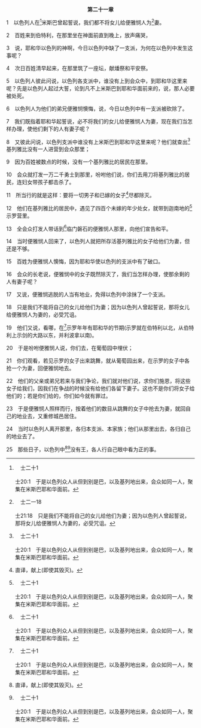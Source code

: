 <p style="text-align:center;font-weight:bold;">第二十一章</p>

1　以色列人在[^a]米斯巴曾起誓说，我们都不将女儿给便雅悯人为[^b]妻。

[^a]:　士二十1<br><br>士20:1　于是以色列众人从但到别是巴，以及基列地出来，会众如同一人，聚集在米斯巴耶和华面前。

[^b]:　士二一18<br><br>士21:18　只是我们不能将自己的女儿给他们为妻；因为以色列人曾起誓说，那将女儿给便雅悯人为妻的，必受咒诅。

2　百姓来到伯特利，在那里坐在神面前直到晚上，放声痛哭，

3　说，耶和华以色列的神啊，今日以色列中缺了一支派，为何在以色列中发生这事呢？

4　次日百姓清早起来，在那里筑了一座坛，献燔祭和平安祭。

5　以色列人彼此问说，以色列各支派中，谁没有上到会众中，到耶和华这里来呢？先是以色列人起过大誓，论到凡不上米斯巴到耶和华面前来的，说，那人必要被处死。

6　以色列人为他们的弟兄便雅悯懊悔，说，今日以色列中有一支派被砍除了。

7　我们既指着耶和华起誓说，必不将我们的女儿给便雅悯人为妻，现在我们当怎样办理，使他们剩下的人有妻子呢？

8　又彼此问说，以色列支派中谁没有上米斯巴到耶和华这里来呢？他们就查出[^a]基列雅比没有一人进营到会众那里；

[^a]:　撒上十一1；三一11；撒下二4～5<br><br>撒上11:1　亚扪人拿辖上来，对着基列雅比安营。雅比众人对拿辖说，你与我们立约，我们就服事你。<br><br>撒上31:11　基列雅比的居民听见非利士人向扫罗所行的事，<br><br>撒下2:4　犹大人来到希伯仑，在那里膏大卫作犹大家的王。有人告诉大卫说，葬埋扫罗的是基列雅比人。<br><br>撒下2:5　大卫就打发使者去见基列雅比人，对他们说，愿耶和华赐福与你们！因为你们以这样的恩慈待你们的主人扫罗，将他葬埋。

9　因为百姓被数点的时候，没有一个基列雅比的居民在那里。

10　会众就打发一万二千勇士到那里，吩咐他们说，你们去用刀将基列雅比的居民，连妇女带孩子都击杀了。

11　所当行的就是这样：要将一切男子和已嫁的女子[^1]尽都除灭。

[^1]:直译，献上(即使其毁灭)。

12　他们在基列雅比的居民中，遇见了四百个未嫁的年少处女，就带到迦南地的[^a]示罗营里。

[^a]:　书十八1<br><br>书18:1　以色列人全会众聚集在示罗，把会幕设立在那里；那地已经在他们面前被制伏了。

13　全会众打发人带话到[^a]临门磐石的便雅悯人那里，向他们宣告和平。

[^a]:　士二十47<br><br>士20:47　只剩下六百人，转身向旷野逃跑，到了临门磐石，就在那里住了四个月。

14　当时便雅悯人回来了，以色列人就把所存活基列雅比的女子给他们为妻，但还是不够。

15　百姓为便雅悯人懊悔，因为耶和华使以色列的支派中有了破口。

16　会众的长老说，便雅悯中的女子既然除灭了，我们当怎样办理，使那余剩的人有妻子呢？

17　又说，便雅悯逃脱的人当有地业，免得以色列中涂抹了一个支派。

18　只是我们不能将自己的女儿给他们为妻；因为以色列人曾起誓说，那将女儿给便雅悯人为妻的，必受咒诅。

19　他们又说，看哪，在[^a]示罗年年有耶和华的节期(示罗就在伯特利以北，从伯特利上示剑的大路以东，并利波拿以南)。

[^a]:　书十八1<br><br>书18:1　以色列人全会众聚集在示罗，把会幕设立在那里；那地已经在他们面前被制伏了。

20　于是吩咐便雅悯人说，你们去，在葡萄园中埋伏；

21　你们观看，若见示罗的女子出来跳舞，就从葡萄园出来，在示罗的女子中各抢一个为妻，回便雅悯地去。

22　他们的父亲或弟兄若来与我们争论，我们就对他们说，求你们施恩，将这些女子给我们，因我们在争战的时候没有给他们各留下妻子。这也不是你们将女子给他们的；若是你们给的，你们如今就有罪过。

23　于是便雅悯人照样而行，按着他们的数目从跳舞的女子中抢去为妻，就回自己的地业去，又重修城邑居住。

24　当时以色列人离开那里，各归本支派、本家族；他们从那里出去，各归自己的地业去了。

25　那些日子，以色列中[^1][^a]没有王，各人行自己眼中看为正的事。

[^1]:见十七6注1。

[^a]:　士十七6；十八1；十九1<br><br>士17:6　那些日子，以色列中没有王，各人行自己眼中看为正的事。<br><br>士18:1　那些日子，以色列中没有王；但支派的人仍在为自己寻找地业居住，因为到那日子，他们还没有在以色列支派中按阄得着地业。<br><br>士19:1　当以色列中没有王的那些日子，有一个利未人住在以法莲山地的偏远地方；他从犹大的伯利恒为自己娶了一个女子为妾。


